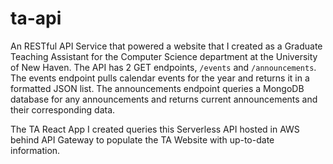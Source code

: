 # ta-api

An RESTful API Service that powered a website that I created as a Graduate Teaching Assistant for the Computer Science department at the University of New Haven.
The API has 2 GET endpoints, `/events` and `/announcements`.
The events endpoint pulls calendar events for the year and returns it in a formatted JSON list.
The announcements endpoint queries a MongoDB database for any announcements and returns current announcements and their corresponding data.

The TA React App I created queries this Serverless API hosted in AWS behind API Gateway to populate the TA Website with up-to-date information.
